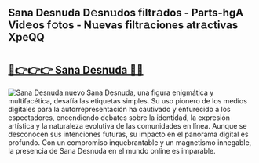 ## Sana Desnuda D𝚎sn𝚞dos filtr𝚊dos - Parts-hgA Vid𝚎os f𝚘tos - N𝚞evas filtr𝚊ciones atr𝚊ctivas XpeQQ

# <h2><a href="http://mbbdf7x.tromn.icu/?c=Sana+Desnuda">🔗👉👉👉 Sana Desnuda 🔗🔗</a></h2>

[![Sana Desnuda nuevo](https://i.imgur.com/pEAQMta.gif)](http://mbbdf7x.tromn.icu/?c=Sana+Desnuda)
Sana Desnuda, una figura enigmática y multifacética, desafía las etiquetas simples. Su uso pionero de los medios digitales para la autorrepresentación ha cautivado y enfurecido a los espectadores, encendiendo debates sobre la identidad, la expresión artística y la naturaleza evolutiva de las comunidades en línea. Aunque se desconocen sus intenciones futuras, su impacto en el panorama digital es profundo. Con un compromiso inquebrantable y un magnetismo innegable, la presencia de Sana Desnuda en el mundo online es imparable.
